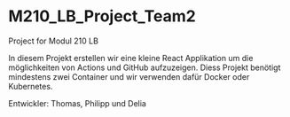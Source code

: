 # M210_LB_Project_Team2
Project for Modul 210 LB

In diesem Projekt erstellen wir eine kleine React Applikation um die möglichkeiten von Actions und GitHub aufzuzeigen. 
Diess Projekt benötigt mindestens zwei Container und wir verwenden dafür Docker oder Kubernetes.

Entwickler: Thomas, Philipp und Delia

